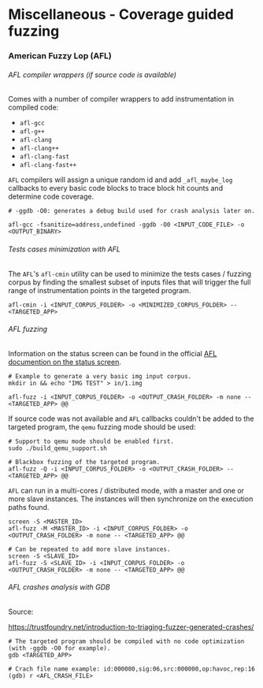 # Miscellaneous - Coverage guided fuzzing

### American Fuzzy Lop (AFL)

###### AFL compiler wrappers (if source code is available)

Comes with a number of compiler wrappers to add instrumentation in compiled
code:
  - `afl-gcc`
  - `afl-g++`
  - `afl-clang`
  - `afl-clang++`
  - `afl-clang-fast`
  - `afl-clang-fast++`

`AFL` compilers will assign a unique random id and add `_afl_maybe_log`
callbacks to every basic code blocks to trace block hit counts and determine
code coverage.

```
# -ggdb -O0: generates a debug build used for crash analysis later on.

afl-gcc -fsanitize=address,undefined -ggdb -O0 <INPUT_CODE_FILE> -o <OUTPUT_BINARY>
```

###### Tests cases minimization with AFL

The `AFL`'s `afl-cmin` utility can be used to minimize the tests cases /
fuzzing corpus by finding the smallest subset of inputs files that will trigger
the full range of instrumentation points in the targeted program.

```
afl-cmin -i <INPUT_CORPUS_FOLDER> -o <MINIMIZED_CORPUS_FOLDER> -- <TARGETED_APP>
```

###### AFL fuzzing

Information on the status screen can be found in the official
[AFL documention on the status screen](https://github.com/google/AFL/blob/master/docs/status_screen.txt).

```
# Example to generate a very basic img input corpus.
mkdir in && echo "IMG TEST" > in/1.img

afl-fuzz -i <INPUT_CORPUS_FOLDER> -o <OUTPUT_CRASH_FOLDER> -m none -- <TARGETED_APP> @@
```

If source code was not available and `AFL` callbacks couldn't be added to the
targeted program, the `qemu` fuzzing mode should be used:

```
# Support to qemu mode should be enabled first.
sudo ./build_qemu_support.sh

# Blackbox fuzzing of the targeted program.
afl-fuzz -Q -i <INPUT_CORPUS_FOLDER> -o <OUTPUT_CRASH_FOLDER> -- <TARGETED_APP> @@
```

`AFL` can run in a multi-cores / distributed mode, with a master and one or
more slave instances. The instances will then synchronize on the execution
paths found.

```
screen -S <MASTER_ID>
afl-fuzz -M <MASTER_ID> -i <INPUT_CORPUS_FOLDER> -o <OUTPUT_CRASH_FOLDER> -m none -- <TARGETED_APP> @@

# Can be repeated to add more slave instances.
screen -S <SLAVE_ID>
afl-fuzz -S <SLAVE_ID> -i <INPUT_CORPUS_FOLDER> -o <OUTPUT_CRASH_FOLDER> -m none -- <TARGETED_APP> @@
```

###### AFL crashes analysis with GDB

Source:

https://trustfoundry.net/introduction-to-triaging-fuzzer-generated-crashes/

```
# The targeted program should be compiled with no code optimization (with -ggdb -O0 for example).
gdb <TARGETED_APP>

# Crach file name example: id:000000,sig:06,src:000000,op:havoc,rep:16
(gdb) r <AFL_CRASH_FILE>
```
